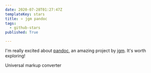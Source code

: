 ```yaml
---
date: 2020-07-28T01:27:47Z
templateKey: stars
title: ⭐ jgm pandoc
tags:
  - github-stars
published: True

---
```


I'm really excited about [pandoc](https://github.com/jgm/pandoc), an amazing project by [jgm](https://github.com/jgm). It's worth exploring!

Universal markup converter
